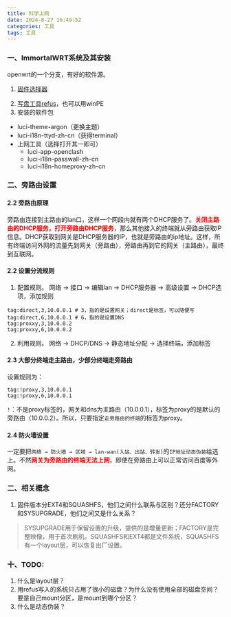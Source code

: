```yaml
---
title: 科学上网
date: 2024-8-27 16:49:52
categories: 工具
tags: 工具
---
```


### 一、ImmortalWRT系统及其安装
openwrt的一个分支，有好的软件源。
1. [固件选择器](https://firmware-selector.immortalwrt.org)
<!--more-->
2. [写盘工具refus](https://rufus.ie)，也可以用winPE
3. 安装的软件包
- luci-theme-argon（更换主题）
- luci-i18n-ttyd-zh-cn（获得terminal）
- 上网工具（选择打开其一即可）
    - luci-app-openclash
    - luci-i18n-passwall-zh-cn
    - luci-i18n-homeproxy-zh-cn

### 二、旁路由设置
#### 2.2 旁路由原理
旁路由连接到主路由的lan口，这样一个网段内就有两个DHCP服务了。<font color='red'>**关闭主路由的DHCP服务，打开旁路由DHCP服务**</font>，那么其他接入的终端就从旁路由获取IP信息。DHCP获取到网关是DHCP服务器的IP，也就是旁路由的ip地址。这样，所有终端访问外网的流量先到网关（旁路由），旁路由再到它的网关（主路由），最终到互联网。
#### 2.2 设置分流规则
1. 配置规则。
网络 → 接口 → 编辑lan → DHCP服务器 → 高级设置 → DHCP选项，添加规则
```shell
tag:direct,3,10.0.0.1 # 3，指的是设置网关；direct是标签，可以随便写
tag:direct,6,10.0.0.1 # 6，指的是设置DNS
tag:proxxy,3,10.0.0.2
tag:proxxy,6,10.0.0.2
```
2. 利用规则。
网络 → DHCP/DNS → 静态地址分配 → 选择终端，添加标签

#### 2.3 大部分终端走主路由，少部分终端走旁路由
设置规则为：
```shell
tag:!proxy,3,10.0.0.1
tag:!proxy,6,10.0.0.1
```
`!`：不是proxy标签的，网关和dns为主路由（10.0.0.1），标签为proxy的是默认的旁路由（10.0.0.2）。所以，只要指定`走旁路由的终端`的标签为proxy。

#### 2.4 防火墙设置
一定要把`网络 → 防火墙 → 区域 → lan-wan(入站、出站、转发)`的`IP地址动态伪装`给选上。不然<font color='red'>**网关为旁路由的终端无法上网**</font>，即使在旁路由上可以正常访问百度等外网。

### 二、相关概念
1. 固件版本分EXT4和SQUASHFS，他们之间什么联系与区别？还分FACTORY和SYSUPGRADE，他们之间又是什么关系？
> SYSUPGRADE用于保留设置的升级，提供的是增量更新；FACTORY是完整映像，用于首次刷机。SQUASHFS和EXT4都是文件系统，SQUASHFS有一个layout层，可以恢复出厂设置。


### 十、TODO:
1. 什么是layout层？
2. 用refus写入的系统只占用了很小的磁盘？为什么没有使用全部的磁盘空间？要是自己mount分区，是mount到哪个分区？
3. 什么是动态伪装？